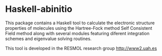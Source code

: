 Haskell-abinitio
================

This package contains a Haskell tool to calculate the electronic structure properties 
of molecules using the Hartree-Fock method Self Consistent Field method along with several
modules featuring diferent integration schemes and eigenvalue solving routines.

This tool is developed in the RESMOL research group http://www2.uah.es
